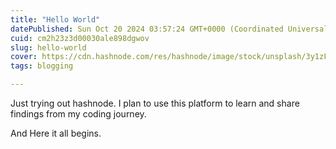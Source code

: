 ```yaml
---
title: "Hello World"
datePublished: Sun Oct 20 2024 03:57:24 GMT+0000 (Coordinated Universal Time)
cuid: cm2h23z3d00030ale898dgwov
slug: hello-world
cover: https://cdn.hashnode.com/res/hashnode/image/stock/unsplash/3y1zF4hIPCg/upload/eb0663ec68fb66b004063ebf39157663.jpeg
tags: blogging

---
```


Just trying out hashnode. I plan to use this platform to learn and share findings from my coding journey.  
  
And Here it all begins.
